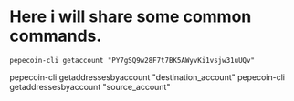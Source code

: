 # Here i will share some common commands. 


``` pepecoin-cli getaccount "PY7gSQ9w28F7t7BK5AWyvKi1vsjw31uUQv" ```



pepecoin-cli getaddressesbyaccount "destination_account"
pepecoin-cli getaddressesbyaccount "source_account"